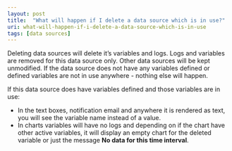 ```yaml
---
layout: post
title:  "What will happen if I delete a data source which is in use?"
uri: what-will-happen-if-i-delete-a-data-source-which-is-in-use
tags: [data sources]
---
```


Deleting data sources will delete it’s variables and logs. Logs and variables are removed for this data source only. Other data sources will be kept unmodified. If the data source does not have any variables defined or defined variables are not in use anywhere - nothing else will happen.

<!--more-->

If this data source does have variables defined and those variables are in use:

*   In the text boxes, notification email and anywhere it is rendered as text, you will see the variable name instead of a value.
*   In charts variables will have no logs and depending on if the chart have other active variables, it will display an empty chart for the deleted variable or just the message **No data for this time interval**.